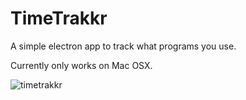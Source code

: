 # TimeTrakkr

A simple electron app to track what programs you use.

Currently only works on Mac OSX.

![timetrakkr](https://cloud.githubusercontent.com/assets/680814/14766558/5bc84784-0a0f-11e6-9239-8f03e83a0f1f.png)